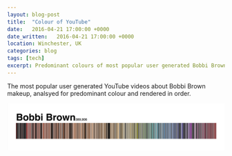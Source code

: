 ```yaml
---
layout: blog-post
title:  "Colour of YouTube"
date:   2016-04-21 17:00:00 +0000
date_written:   2016-04-21 17:00:00 +0000
location: Winchester, UK
categories: blog
tags: [tech]
excerpt: Predominant colours of most popular user generated Bobbi Brown videos on YouTube.
---
```

The most popular user generated YouTube videos about Bobbi Brown makeup, analsyed for predominant colour and rendered in order.
<p class='image-wide'>
  <img src='/images/blog/bobbi-brown.png'/>
</p>
